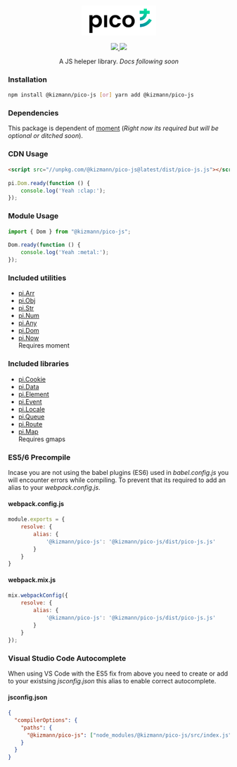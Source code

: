 <p align="center"><img width="170" src="https://github.com/vankizmann/pico-js/blob/master/pico.svg?raw=true" alt="pico-ui"></p>

<p align="center">
  <a href="https://www.npmjs.org/package/@kizmann/pico-js">
    <img src="https://img.shields.io/npm/v/@kizmann/pico-js.svg">
  </a>
  <a href="https://npmcharts.com/compare/@kizmann/pico-js?minimal=true">
    <img src="http://img.shields.io/npm/dm/@kizmann/pico-js.svg">
  </a>
  <br>
</p>

<p align="center">A JS heleper library. <i>Docs following soon</i></p>

### Installation

```bash
npm install @kizmann/pico-js [or] yarn add @kizmann/pico-js
```

### Dependencies

This package is dependent of [moment](https://github.com/moment/moment) (*Right now its required but will be optional or ditched soon*).

### CDN Usage

```html
<script src="//unpkg.com/@kizmann/pico-js@latest/dist/pico-js.js"></script>
```

```js
pi.Dom.ready(function () {
    console.log('Yeah :clap:');
});
```

### Module Usage
```js
import { Dom } from "@kizmann/pico-js";
```

```js
Dom.ready(function () {
    console.log('Yeah :metal:');
});
```

### Included utilities

- [pi.Arr](#coming-soon)
- [pi.Obj](#coming-soon)
- [pi.Str](#coming-soon)
- [pi.Num](#coming-soon)
- [pi.Any](#coming-soon)
- [pi.Dom](#coming-soon)
- [pi.Now](#coming-soon)<br>Requires moment

### Included libraries

- [pi.Cookie](#coming-soon)
- [pi.Data](#coming-soon)
- [pi.Element](#coming-soon)
- [pi.Event](#coming-soon)
- [pi.Locale](#coming-soon)
- [pi.Queue](#coming-soon)
- [pi.Route](#coming-soon)
- [pi.Map](#coming-soon)<br>Requires gmaps

### ES5/6 Precompile

Incase you are not using the babel plugins (ES6) used in *babel.config.js* you will encounter errors while compiling. To prevent that its required to add an alias to your *webpack.config.js*.

#### webpack.config.js
```js
module.exports = {
    resolve: {
        alias: {
            '@kizmann/pico-js': '@kizmann/pico-js/dist/pico-js.js'
        }
    }
}
```

#### webpack.mix.js
```js
mix.webpackConfig({
    resolve: {
        alias: {
            '@kizmann/pico-js': '@kizmann/pico-js/dist/pico-js.js'
        }
    }
});
```

### Visual Studio Code Autocomplete

When using VS Code with the ES5 fix from above you need to create or add to your existsing *jsconfig.json* this alias to enable correct autocomplete.

#### jsconfig.json
```json
{
  "compilerOptions": {
    "paths": {
      "@kizmann/pico-js": ["node_modules/@kizmann/pico-js/src/index.js"]
    }
  }
}
```